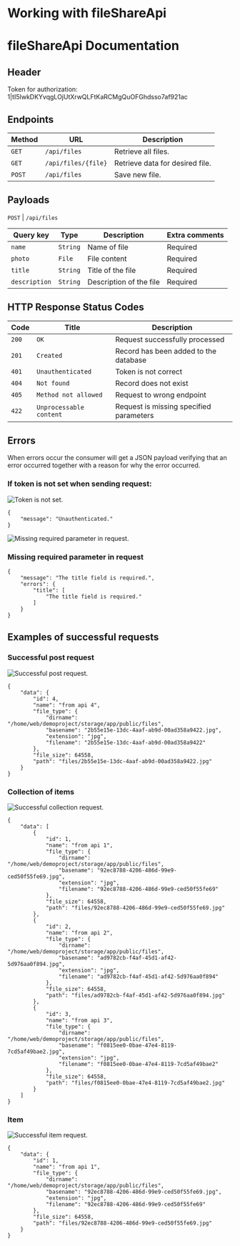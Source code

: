 # Working with fileShareApi

# fileShareApi Documentation

## Header

Token for authorization: 1|tI5IwkDKYvqgLOjUtXrwQLFtKaRCMgQuOFGhdsso7af921ac

## Endpoints

| Method   | URL                                      | Description                              |
| -------- | ---------------------------------------- | ---------------------------------------- |
| `GET`    | `/api/files`                             | Retrieve all files.                      |
| `GET`    | `/api/files/{file}`                      | Retrieve data for desired file.          |
| `POST`   | `/api/files`                             | Save new file.                           |

## Payloads

`POST` | `/api/files`

| Query key  | Type     | Description                              | Extra comments                           |
| ---------- | -------- | ---------------------------------------- | ---------------------------------------- |
| `name`     | `String` | Name of file                             | Required                                 |
| `photo`    | `File`   | File content                             | Required                                 |
| `title`    | `String` | Title of the file                        | Required                                 |
| `description` | `String`   | Description of the file             | Required                                 |

## HTTP Response Status Codes

| Code  | Title                     | Description                              |
| ----- | ------------------------- | ---------------------------------------- |
| `200` | `OK`                      | Request successfully processed           |
| `201` | `Created`                 | Record has been added to the database    |
| `401` | `Unauthenticated`         | Token is not correct                     |
| `404` | `Not found`               | Record does not exist                    |
| `405` | `Method not allowed`      | Request to wrong endpoint                |
| `422` | `Unprocessable content`   | Request is missing specified parameters  |



## Errors

When errors occur the consumer will get a JSON payload verifying that an error occurred together with a reason for why the error occurred.

### If token is not set when sending request:

![Token is not set.](public/readme_images/unauthenticated.png)

```
{
    "message": "Unauthenticated."
}
```

![Missing required parameter in request.](public/readme_images/unsuccessful_post.png)

### Missing required parameter in request

```
{
    "message": "The title field is required.",
    "errors": {
        "title": [
            "The title field is required."
        ]
    }
}
```

## Examples of successful requests

### Successful post request

![Successful post request.](public/readme_images/successful_post.png)

```
{
    "data": {
        "id": 4,
        "name": "from api 4",
        "file_type": {
            "dirname": "/home/web/demoproject/storage/app/public/files",
            "basename": "2b55e15e-13dc-4aaf-ab9d-00ad358a9422.jpg",
            "extension": "jpg",
            "filename": "2b55e15e-13dc-4aaf-ab9d-00ad358a9422"
        },
        "file_size": 64558,
        "path": "files/2b55e15e-13dc-4aaf-ab9d-00ad358a9422.jpg"
    }
}
```

### Collection of items

![Successful collection request.](public/readme_images/successful_collection.png)

```
{
    "data": [
        {
            "id": 1,
            "name": "from api 1",
            "file_type": {
                "dirname": "/home/web/demoproject/storage/app/public/files",
                "basename": "92ec8788-4206-486d-99e9-ced50f55fe69.jpg",
                "extension": "jpg",
                "filename": "92ec8788-4206-486d-99e9-ced50f55fe69"
            },
            "file_size": 64558,
            "path": "files/92ec8788-4206-486d-99e9-ced50f55fe69.jpg"
        },
        {
            "id": 2,
            "name": "from api 2",
            "file_type": {
                "dirname": "/home/web/demoproject/storage/app/public/files",
                "basename": "ad9782cb-f4af-45d1-af42-5d976aa0f894.jpg",
                "extension": "jpg",
                "filename": "ad9782cb-f4af-45d1-af42-5d976aa0f894"
            },
            "file_size": 64558,
            "path": "files/ad9782cb-f4af-45d1-af42-5d976aa0f894.jpg"
        },
        {
            "id": 3,
            "name": "from api 3",
            "file_type": {
                "dirname": "/home/web/demoproject/storage/app/public/files",
                "basename": "f0815ee0-0bae-47e4-8119-7cd5af49bae2.jpg",
                "extension": "jpg",
                "filename": "f0815ee0-0bae-47e4-8119-7cd5af49bae2"
            },
            "file_size": 64558,
            "path": "files/f0815ee0-0bae-47e4-8119-7cd5af49bae2.jpg"
        }
    ]
}
```

### Item

![Successful item request.](public/readme_images/successful_item.png)

```
{
    "data": {
        "id": 1,
        "name": "from api 1",
        "file_type": {
            "dirname": "/home/web/demoproject/storage/app/public/files",
            "basename": "92ec8788-4206-486d-99e9-ced50f55fe69.jpg",
            "extension": "jpg",
            "filename": "92ec8788-4206-486d-99e9-ced50f55fe69"
        },
        "file_size": 64558,
        "path": "files/92ec8788-4206-486d-99e9-ced50f55fe69.jpg"
    }
}
```